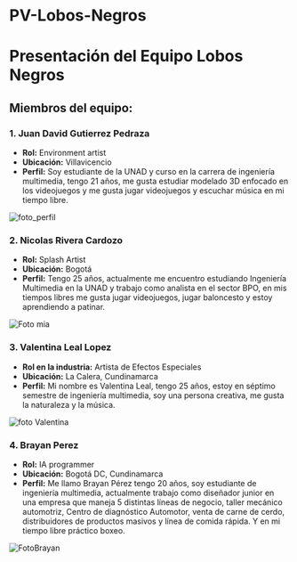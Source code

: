 # PV-Lobos-Negros
# Presentación del Equipo Lobos Negros

## **Miembros del equipo:**

### **1. Juan David Gutierrez Pedraza**  
- **Rol:** Environment artist  
- **Ubicación:** Villavicencio  
- **Perfil:** Soy estudiante de la UNAD y curso en la carrera de ingeniería multimedia, tengo 21 años, me gusta estudiar modelado 3D enfocado en los videojuegos y me gusta jugar videojuegos y escuchar música en mi tiempo libre.  

![foto_perfil](https://github.com/user-attachments/assets/757bb616-184b-4157-a367-0ec0b08eaec1)  

### **2. Nicolas Rivera Cardozo**  

- **Rol:** Splash Artist  
- **Ubicación:** Bogotá  
- **Perfil:** Tengo 25 años, actualmente me encuentro estudiando Ingeniería Multimedia en la UNAD y trabajo como analista en el sector BPO, en mis tiempos libres me gusta jugar videojuegos, jugar baloncesto y estoy aprendiendo a patinar.  

![Foto mia](https://github.com/user-attachments/assets/b2be6e58-4e6c-4bbe-a3ff-fc3506b4f609)  

### **3. Valentina Leal Lopez**  
- **Rol en la industria:** Artista de Efectos Especiales  
- **Ubicación:** La Calera, Cundinamarca  
- **Perfil:** Mi nombre es Valentina Leal, tengo 25 años, estoy en séptimo semestre de ingeniería multimedia, soy una persona creativa, me gusta la naturaleza y la música.  

![foto Valentina](https://github.com/user-attachments/assets/1723dd02-f215-4fb1-a1a2-c3bcd3f0ea6f)  

### **4. Brayan Perez**  
- **Rol:** IA programmer  
- **Ubicación:** Bogotá DC, Cundinamarca  
- **Perfil:** Me llamo Brayan Pérez tengo 20 años, soy estudiante de ingeniería multimedia, actualmente trabajo como diseñador junior en una empresa que maneja 5 distintas líneas de negocio, taller mecánico automotriz, Centro de diagnóstico Automotor, venta de carne de cerdo, distribuidores de productos masivos y línea de comida rápida. Y en mi tiempo libre práctico boxeo.  

![FotoBrayan](https://github.com/user-attachments/assets/2cd07997-335a-4d9e-bfe4-7a1bc9d2ca3d)  
